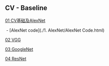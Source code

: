## CV - Baseline

[01 CV基础及AlexNet](./01基础及AlexNet.html) 

​			- [AlexNet code](./1. AlexNet/AlexNet Code.html) 

[02 VGG](./02VGG论文.html) 

[03 GoogleNet](./GoogleNet.html) 

[04 ResNet](./ResNet笔记.html) 